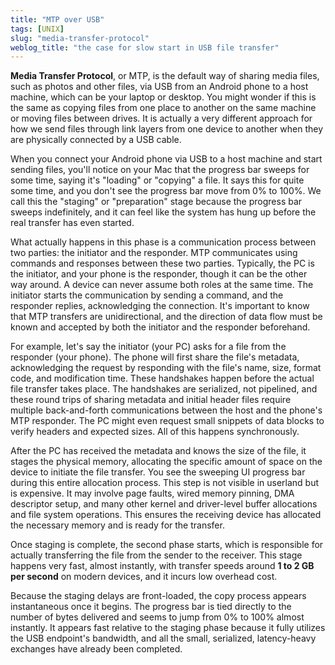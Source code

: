 ```yaml
---
title: "MTP over USB"
tags: [UNIX]
slug: "media-transfer-protocol"
weblog_title: "the case for slow start in USB file transfer"
---
```


**Media Transfer Protocol**, or MTP, is the default way of sharing media files, such as photos and other files, via USB from an Android phone to a host machine, which can be your laptop or desktop.
You might wonder if this is the same as copying files from one place to another on the same machine or moving files between drives. It is actually a very different approach for how we send files through link layers from one device to another when they are physically connected by a USB cable.

When you connect your Android phone via USB to a host machine and start sending files, you'll notice on your Mac that the progress bar sweeps for some time, saying it's "loading" or "copying" a file. It says this for quite some time, and you don't see the progress bar move from 0% to 100%. We call this the "staging" or "preparation" stage because the progress bar sweeps indefinitely, and it can feel like the system has hung up before the real transfer has even started.

What actually happens in this phase is a communication process between two parties: the initiator and the responder. MTP communicates using commands and responses between these two parties. Typically, the PC is the initiator, and your phone is the responder, though it can be the other way around. A device can never assume both roles at the same time.
The initiator starts the communication by sending a command, and the responder replies, acknowledging the connection. It's important to know that MTP transfers are unidirectional, and the direction of data flow must be known and accepted by both the initiator and the responder beforehand.

For example, let's say the initiator (your PC) asks for a file from the responder (your phone). The phone will first share the file's metadata, acknowledging the request by responding with the file's name, size, format code, and modification time. These handshakes happen before the actual file transfer takes place. The handshakes are serialized, not pipelined, and these round trips of sharing metadata and initial header files require multiple back-and-forth communications between the host and the phone's MTP responder. The PC might even request small snippets of data blocks to verify headers and expected sizes. All of this happens synchronously.

After the PC has received the metadata and knows the size of the file, it stages the physical memory, allocating the specific amount of space on the device to initiate the file transfer. You see the sweeping UI progress bar during this entire allocation process. This step is not visible in userland but is expensive. It may involve page faults, wired memory pinning, DMA descriptor setup, and many other kernel and driver-level buffer allocations and file system operations. This ensures the receiving device has allocated the necessary memory and is ready for the transfer.

Once staging is complete, the second phase starts, which is responsible for actually transferring the file from the sender to the receiver. This stage happens very fast, almost instantly, with transfer speeds around **1 to 2 GB per second** on modern devices, and it incurs low overhead cost.

Because the staging delays are front-loaded, the copy process appears instantaneous once it begins. The progress bar is tied directly to the number of bytes delivered and seems to jump from 0% to 100% almost instantly. It appears fast relative to the staging phase because it fully utilizes the USB endpoint's bandwidth, and all the small, serialized, latency-heavy exchanges have already been completed.
